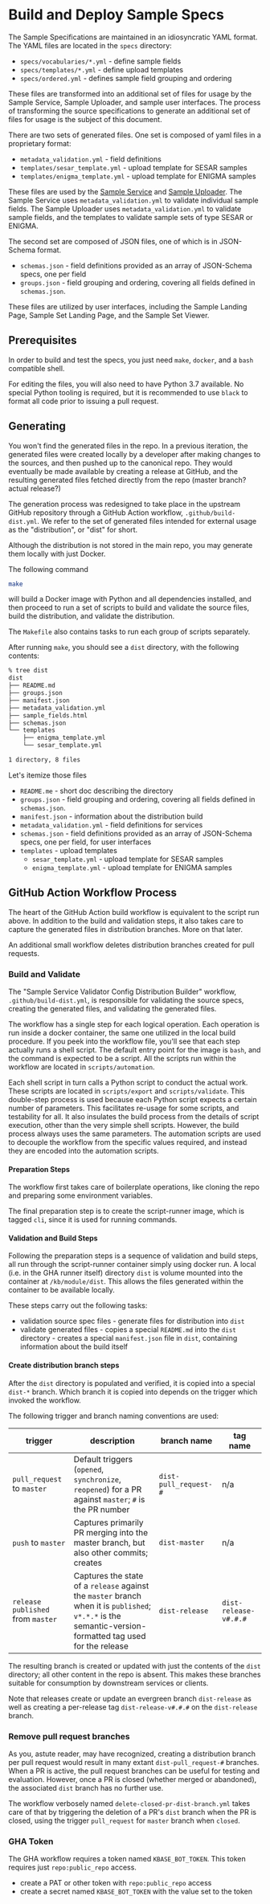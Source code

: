 # Build and Deploy Sample Specs

The Sample Specifications are maintained in an idiosyncratic YAML format. The YAML files are located in the `specs` directory:

- `specs/vocabularies/*.yml` - define sample fields
- `specs/templates/*.yml` - define upload templates
- `specs/ordered.yml` - defines sample field grouping and ordering

These files are transformed into an additional set of files for usage by the Sample Service, Sample Uploader, and sample user interfaces. The process of transforming the source specifications to generate an additional set of files for usage is the subject of this document.

There are two sets of generated files. One set is composed of yaml files in a proprietary format:

- `metadata_validation.yml` - field definitions
- `templates/sesar_template.yml` - upload template for SESAR samples
- `templates/enigma_template.yml` - upload template for ENIGMA samples

These files are used by the [Sample Service](https://github.com/kbase/sample_service) and [Sample Uploader](https://github.com/kbaseapps/sample_uploader). The Sample Service uses `metadata_validation.yml` to validate individual sample fields. The Sample Uploader uses `metadata_validation.yml` to validate sample fields, and the templates to validate sample sets of type SESAR or ENIGMA.

The second set are composed of JSON files, one of which is in JSON-Schema format.

- `schemas.json` - field definitions provided as an array of JSON-Schema specs, one per field
- `groups.json` - field grouping and ordering, covering all fields defined in `schemas.json`.

These files are utilized by user interfaces, including the Sample Landing Page, Sample Set Landing Page, and the Sample
Set Viewer.

## Prerequisites

In order to build and test the specs, you just need `make`, `docker`, and a `bash` compatible shell.

For editing the files, you will also need to have Python 3.7 available. No special Python tooling is required, but it is recommended to use `black` to format all code prior to issuing a pull request.

## Generating

You won't find the generated files in the repo. In a previous iteration, the generated files were created locally by a developer after making changes to the sources, and then pushed up to the canonical repo. They would eventually be made available by creating a release at GitHub, and the resulting generated files fetched directly from the repo (master branch? actual release?)

The generation process was redesigned to take place in the upstream GitHub repository through a GitHub Action workflow, `.github/build-dist.yml`. We refer to the set of generated files intended for external usage as the "distribution", or "dist" for short.

Although the distribution is not stored in the main repo, you may generate them locally with just Docker.

The following command

```bash
make
```

will build a Docker image with Python and all dependencies installed, and then proceed to run a set of scripts to build and validate the source files, build the distribution, and validate the distribution.

The `Makefile` also contains tasks to run each group of scripts separately.

After running `make`, you should see a `dist` directory, with the following contents:

```bash
% tree dist
dist
├── README.md
├── groups.json
├── manifest.json
├── metadata_validation.yml
├── sample_fields.html
├── schemas.json
└── templates
    ├── enigma_template.yml
    └── sesar_template.yml

1 directory, 8 files
```

Let's itemize those files

- `README.me` - short doc describing the directory
- `groups.json` - field grouping and ordering, covering all fields defined in `schemas.json`.
- `manifest.json` - information about the distribution build
- `metadata_validation.yml` - field definitions for services
- `schemas.json` - field definitions provided as an array of JSON-Schema specs, one per field, for user interfaces
- `templates` - upload templates
  - `sesar_template.yml` - upload template for SESAR samples
  - `enigma_template.yml` - upload template for ENIGMA samples

## GitHub Action Workflow Process

The heart of the GitHub Action build workflow is equivalent to the script run above. In addition to the build and
validation steps, it also takes care to capture the generated files in distribution branches. More on that later.

An additional small workflow deletes distribution branches created for pull requests.

### Build and Validate

The "Sample Service Validator Config Distribution Builder" workflow, `.github/build-dist.yml`, is responsible for validating the source specs, creating the generated files, and validating the generated files.

The workflow has a single step for each logical operation. Each operation is run inside a docker container, the same one utilized in the local build procedure. If you peek into the workflow file, you'll see that each step actually runs a shell script. The default entry point for the image is `bash`, and the command is expected to be a script. All the scripts run within the workflow are located in `scripts/automation`.

Each shell script in turn calls a Python script to conduct the actual work. These scripts are located in `scripts/export` and `scripts/validate`. This double-step process is used because each Python script expects a certain number of parameters. This facilitates re-usage for some scripts, and testability for all. It also insulates the build process from the details of script execution, other than the very simple shell scripts. However, the build process always uses the same parameters. The automation scripts are used to decouple the workflow from the specific values required, and instead they are encoded into the automation scripts.

#### Preparation Steps

The workflow first takes care of boilerplate operations, like cloning the repo and preparing some environment variables.

The final preparation step is to create the script-runner image, which is tagged `cli`, since it is used for running commands.

#### Validation and Build Steps

Following the preparation steps is a sequence of validation and build steps, all run through the script-runner container simply using docker run. A local (i.e. in the GHA runner itself) directory `dist` is volume mounted into the container at `/kb/module/dist`. This allows the files generated within the container to be available locally.

These steps carry out the following tasks:

- validation source spec files - generate files for distribution into `dist`
- validate generated files - copies a special `README.md` into the `dist` directory - creates a special `manifest.json`
  file in `dist`, containing information about the build itself

#### Create distribution branch steps

After the `dist` directory is populated and verified, it is copied into a special `dist-*` branch. Which branch it is copied into depends on the trigger which invoked the workflow.

The following trigger and branch naming conventions are used:

| trigger                             | description                                                                                                                                               | branch name           | tag name              |
|-------------------------------------|-----------------------------------------------------------------------------------------------------------------------------------------------------------|-----------------------|-----------------------|
| `pull_request` to `master`          | Default triggers (`opened`, `synchronize`, `reopened`) for a PR against `master`; `#` is the PR number                                                    | `dist-pull_request-#` | n/a                   |
| `push` to `master`                  | Captures primarily PR merging into the master branch, but also other commits; creates                                                                     | `dist-master`         | n/a                   |
| `release` `published` from `master` | Captures the state of a `release` against the `master` branch when it is `published`; `v*.*.*` is the semantic-version-formatted tag used for the release | `dist-release`        | `dist-release-v#.#.#` |

The resulting branch is created or updated with just the contents of the `dist` directory; all other content in the repo is absent. This makes these branches suitable for consumption by downstream services or clients.

Note that releases create or update an evergreen branch `dist-release` as well as creating a per-release
tag `dist-release-v#.#.#` on the `dist-release` branch.

### Remove pull request branches

As you, astute reader, may have recognized, creating a distribution branch per pull request would result in many extant `dist-pull_request-#` branches. When a PR is active, the pull request branches can be useful for testing and evaluation. However, once a PR is closed (whether merged or abandoned), the associated `dist` branch has no further use.

The workflow verbosely named `delete-closed-pr-dist-branch.yml` takes care of that by triggering the deletion of a PR's `dist` branch when the PR is closed, using the trigger `pull_request` for `master` branch when `closed`.

### GHA Token

The GHA workflow requires a token named `KBASE_BOT_TOKEN`. This token requires just `repo:public_repo` access.

- create a PAT or other token with `repo:public_repo` access
- create a secret named `KBASE_BOT_TOKEN` with the value set to the token
